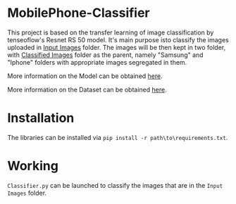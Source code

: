 # MobilePhone-Classifier
  This project is based on the transfer learning of image classification by tenseoflow's Resnet RS 50 model. It's main purpose
  isto classify the images uploaded in [Input Images](Input%20Images) folder. The images will be then kept in two folder,
  with [Classified Images](Classified%20Images) folder as the parent, namely "Samsung" and "Iphone" folders with appropriate images
  segregated in them.
  
  More information on the Model can be obtained [here](Model/README.md).
  
  More information on the Dataset can be obtained [here](Model/Dataset/README.md).

# Installation
  The libraries can be installed via `pip install -r path\to\requirements.txt`.

# Working
  `Classifier.py` can be launched to classify the images that are in the `Input Images` folder.
